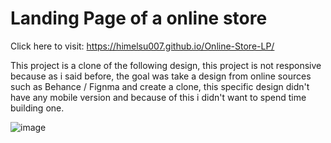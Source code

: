 
<h1> Landing Page of a online store </h1>

Click here to visit: https://himelsu007.github.io/Online-Store-LP/

<p> This project is a clone of the following design, this project is not responsive because as i said before, the goal was take a design from online sources such as Behance / Fignma and create a clone, this specific design didn't have any mobile version and because of this i didn't want to spend time building one.  </p>

![image](https://user-images.githubusercontent.com/107801315/218288625-e9803e29-198f-4fa1-a075-df84713f153e.png)
